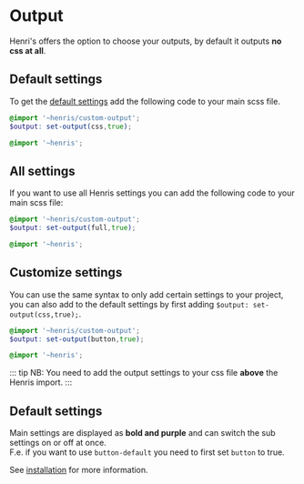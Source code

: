 # Output
Henri's offers the option to choose your outputs, by default it outputs **no css at all**.

## Default settings
To get the [default settings](#default-settings) add the following code to your main scss file.

```scss
@import '~henris/custom-output';
$output: set-output(css,true);

@import '~henris';
```

## All settings
If you want to use all Henris settings you can add the following code to your main scss file:
```scss
@import '~henris/custom-output';
$output: set-output(full,true);

@import '~henris';
```


## Customize settings
You can use the same syntax to only add certain settings to your project, you can also add to the default settings by first adding `$output: set-output(css,true);`.

```scss
@import '~henris/custom-output';
$output: set-output(button,true);

@import '~henris';
```

::: tip
NB: You need to add the output settings to your css file **above** the Henris import.
:::

## Default settings
Main settings are displayed as <b class="text--purple">bold and purple</b> and can switch the sub settings on or off at once.  
F.e. if you want to use `button-default` you need to first set `button` to true.

<output-settings />

See [installation](/installation) for more information.
